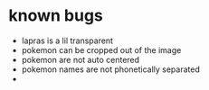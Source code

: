 # known bugs
- lapras is a lil transparent
- pokemon can be cropped out of the image
- pokemon are not auto centered
- pokemon names are not phonetically separated
- 
